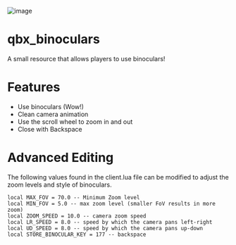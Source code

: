 ![image](https://github.com/Qbox-project/qbx_binoculars/assets/85725579/47a12861-7dda-41f8-ad7a-06782ad336a8)

# qbx_binoculars

A small resource that allows players to use binoculars!

# Features

- Use binoculars (Wow!)
- Clean camera animation
- Use the scroll wheel to zoom in and out
- Close with Backspace

# Advanced Editing

The following values found in the client.lua file can be modified to adjust the zoom levels and style of binoculars.

```
local MAX_FOV = 70.0 -- Minimum Zoom level 
local MIN_FOV = 5.0 -- max zoom level (smaller FoV results in more zoom)
local ZOOM_SPEED = 10.0 -- camera zoom speed
local LR_SPEED = 8.0 -- speed by which the camera pans left-right
local UD_SPEED = 8.0 -- speed by which the camera pans up-down
local STORE_BINOCULAR_KEY = 177 -- backspace
```
